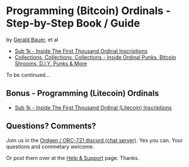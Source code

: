 # Programming (Bitcoin) Ordinals - Step-by-Step Book / Guide

by [Gerald Bauer](https://github.com/geraldb), et al



- [Sub 1k - Inside The First Thousand Ordinal Inscriptions](sub1k.md)
- [Collections, Collections, Collections - Inside Ordinal Punks, Bitcoin Shrooms, D.I.Y. Punks & More](collections.md)



To be continued...



## Bonus - Programming (Litecoin) Ordinals

- [Sub 1k - Inside The First Thousand Ordinal (Litecoin) Inscriptions](ltc_sub1k.md)


## Questions? Comments?

Join us in the [Ordgen / ORC-721 discord (chat server)](https://discord.gg/dDhvHKjm2t). Yes you can.
Your questions and commetary welcome.


Or post them over at the [Help & Support](https://github.com/geraldb/help) page. Thanks.










